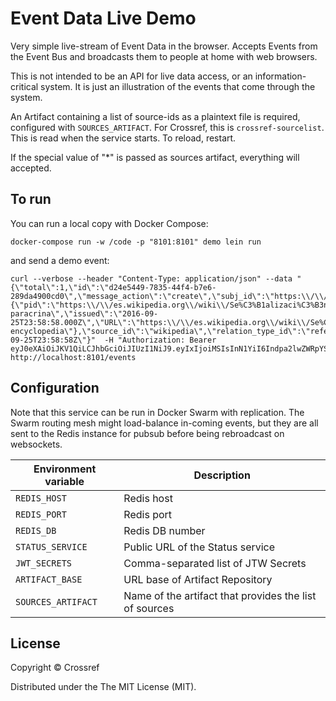 # Event Data Live Demo

Very simple live-stream of Event Data in the browser. Accepts Events from the Event Bus and broadcasts them to people at home with web browsers.

This is not intended to be an API for live data access, or an information-critical system. It is just an illustration of the events that come through the system.

An Artifact containing a list of source-ids as a plaintext file is required, configured with `SOURCES_ARTIFACT`. For Crossref, this is `crossref-sourcelist`. This is read when the service starts. To reload, restart.

If the special value of "*" is passed as sources artifact, everything will accepted.

## To run

You can run a local copy with Docker Compose:

    docker-compose run -w /code -p "8101:8101" demo lein run

and send a demo event:

    curl --verbose --header "Content-Type: application/json" --data "{\"total\":1,\"id\":\"d24e5449-7835-44f4-b7e6-289da4900cd0\",\"message_action\":\"create\",\"subj_id\":\"https:\\/\\/es.wikipedia.org\\/wiki\\/Se%C3%B1alizaci%C3%B3n_paracrina\",\"subj\":{\"pid\":\"https:\\/\\/es.wikipedia.org\\/wiki\\/Se%C3%B1alizaci%C3%B3n_paracrina\",\"title\":\"Se\\u00f1alizaci\\u00f3n paracrina\",\"issued\":\"2016-09-25T23:58:58.000Z\",\"URL\":\"https:\\/\\/es.wikipedia.org\\/wiki\\/Se%C3%B1alizaci%C3%B3n_paracrina\",\"type\":\"entry-encyclopedia\"},\"source_id\":\"wikipedia\",\"relation_type_id\":\"references\",\"obj_id\":\"https:\\/\\/doi.org\\/10.1093\\/EMBOJ\\/20.15.4132\",\"occurred_at\":\"2016-09-25T23:58:58Z\"}"  -H "Authorization: Bearer eyJ0eXAiOiJKV1QiLCJhbGciOiJIUzI1NiJ9.eyIxIjoiMSIsInN1YiI6Indpa2lwZWRpYSJ9.w7zV2vtKNzrNDfgr9dfRpv6XYnspILRli_V5vd1J29Q" http://localhost:8101/events



## Configuration

Note that this service can be run in Docker Swarm with replication. The Swarm routing mesh might load-balance in-coming events, but they are all sent to the Redis instance for pubsub before being rebroadcast on websockets.

| Environment variable | Description                                            |
|----------------------|--------------------------------------------------------|
| `REDIS_HOST`         | Redis host                                             |
| `REDIS_PORT`         | Redis port                                             |
| `REDIS_DB`           | Redis DB number                                        |
| `STATUS_SERVICE`     | Public URL of the Status service                       |
| `JWT_SECRETS`        | Comma-separated list of JTW Secrets                    |
| `ARTIFACT_BASE`      | URL base of Artifact Repository                        |
| `SOURCES_ARTIFACT`   | Name of the artifact that provides the list of sources |

## License

Copyright © Crossref

Distributed under the The MIT License (MIT).

